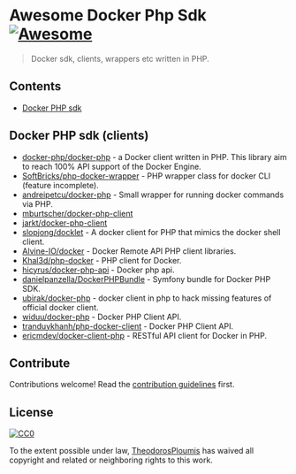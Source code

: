 # Awesome Docker Php Sdk [![Awesome](https://cdn.rawgit.com/sindresorhus/awesome/d7305f38d29fed78fa85652e3a63e154dd8e8829/media/badge.svg)](https://github.com/sindresorhus/awesome)

> Docker sdk, clients, wrappers etc written in PHP.


## Contents

- [Docker PHP sdk](#docker-php-sdk)


## Docker PHP sdk (clients)

- [docker-php/docker-php](https://github.com/docker-php/docker-php) - a Docker client written in PHP. This library aim to reach 100% API support of the Docker Engine.
- [SoftBricks/php-docker-wrapper](https://github.com/SoftBricks/php-docker-wrapper) - PHP wrapper class for docker CLI (feature incomplete).
- [andreipetcu/docker-php](https://github.com/andreipetcu/docker-php) - Small wrapper for running docker commands via PHP.
- [mburtscher/docker-php-client](https://github.com/mburtscher/docker-php-client)
- [jarkt/docker-php-client](https://github.com/jarkt/docker-php-client)
- [slopjong/docklet](https://github.com/slopjong/docklet) - A docker client for PHP that mimics the docker shell client.
- [Alvine-IO/docker](https://github.com/Alvine-IO/docker) - Docker Remote API PHP client libraries.
- [Khal3d/php-docker](https://github.com/Khal3d/php-docker) - PHP client for Docker.
- [hicyrus/docker-php-api](https://github.com/hicyrus/docker-php-api) - Docker php api.
- [danielpanzella/DockerPHPBundle](https://github.com/danielpanzella/DockerPHPBundle) - Symfony bundle for Docker PHP SDK.
- [ubirak/docker-php](https://github.com/ubirak/docker-php) - docker client in php to hack missing features of official docker client.
- [widuu/docker-php](https://github.com/widuu/docker-php) - Docker PHP Client API.
- [tranduykhanh/php-docker-client](https://github.com/tranduykhanh/php-docker-client) - Docker PHP Client API.
- [ericmdev/docker-client-php](https://github.com/ericmdev/docker-client-php) - RESTful API client for Docker in PHP.


## Contribute

Contributions welcome! Read the [contribution guidelines](contributing.md) first.


## License

[![CC0](http://mirrors.creativecommons.org/presskit/buttons/88x31/svg/cc-zero.svg)](http://creativecommons.org/publicdomain/zero/1.0)

To the extent possible under law, [TheodorosPloumis](https://github.com/theodorosploumis) has waived all copyright and related or neighboring rights to this work.

